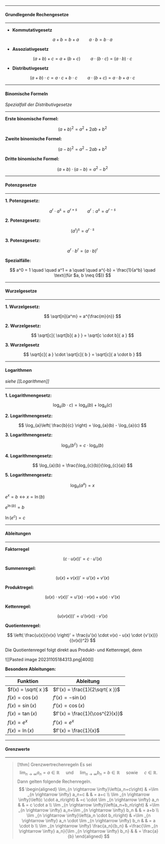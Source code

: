 ***
#### Grundlegende Rechengesetze
***

- **Kommutativgesetz**

$$
a + b = b + a \quad \quad a \cdot b = b \cdot a
$$

- **Assoziativgesetz**

$$
(a + b) + c = a + (b + c) \quad \quad a \cdot (b \cdot c) = (a \cdot b) \cdot c
$$

- **Distributivgesetz**

$$
(a + b) \cdot c = a \cdot c + b \cdot c \quad \quad a \cdot (b + c) = a \cdot b + a \cdot c
$$
***

#### Binomische Formeln
*Spezialfall der Distributivgesetze*
***

**Erste binomische Formel:**

$$
(a + b)^2 = a^2 + 2ab + b^2
$$

**Zweite binomische Formel:**

$$
(a - b)^2 = a^2 - 2ab + b^2
$$

**Dritte binomische Formel:**

$$
(a + b) \cdot (a - b) = a^2 - b^2
$$
***

#### Potenzgesetze
***
**1. Potenzgesetz:**

$$
a^r \cdot a^s = a^{r+s} \quad \quad a^r : a^s = a^{r - s}
$$

**2. Potenzgesetz:**

$$
(a^r)^s = a^{r \cdot s}
$$

**3. Potenzgesetz:**

$$
a^r \cdot b^r = (a \cdot b)^r
$$

**Spezialfälle:**

$$
a^0 = 1 \quad \quad a^1 = a \quad \quad a^{-b} = \frac{1}{a^b} \quad \text{(für $a, b \neq 0$)}
$$

***

#### Wurzelgesetze
***
**1. Wurzelgesetz:**

$$
\sqrt[n]{a^m} = a^{\frac{m}{n}}
$$

**2. Wurzelgesetz:**

$$
\sqrt[c]{ \sqrt[b]{ a } } = \sqrt[c \cdot b]{ a }
$$

**3. Wurzelgesetz**

$$
\sqrt[c]{ a } \cdot \sqrt[c]{ b } = \sqrt[c]{ a \cdot b }
$$

***

#### Logarithmen
*siehe [[Logarithmen]]*
***
**1. Logarithmengesetz:**

$$
\log_{a}(b \cdot c) = \log_{a}(b) + \log_{a}(c)
$$

**2. Logarithmengesetz:**

$$
\log_{a}\left( \frac{b}{c} \right) = \log_{a}(b) - \log_{a}(c)
$$

**3. Logarithmengesetz:**

$$
\log_{a}(b^{c}) = c \cdot \log_{a}(b)
$$

**4. Logarithmengesetz:**

$$
\log_{a}(b) = \frac{\log_{c}(b)}{\log_{c}(a)}
$$

**5. Logarithmengesetz:**

$$
\log_{a}(a^{x}) = x
$$

$e^x = b \leftrightarrow x = \ln(b)$

$e^{\ln(b)} = b$

$\ln(e^c) = c$

***

#### Ableitungen
***
**Faktorregel**

$$
(c \cdot u(x))' = c \cdot u'(x)
$$

**Summenregel:**

$$
(u(x) + v(x))' = u'(x) + v'(x)
$$

 **Produktregel:**

$$
(u(x) \cdot v(x))' = u'(x) \cdot v(x) + u(x) \cdot v'(x)
$$

**Kettenregel:**

$$
(u(v(x)))' = u'(v(x)) \cdot v'(x)
$$

**Quotientenregel:**

$$
\left( \frac{u(x)}{v(x} \right)' = \frac{u'(x) \cdot v(x) - u(x) \cdot {v'(x)}}{(v(x))^2}
$$

Die Quotientenregel folgt direkt aus Produkt- und Kettenregel, denn

![[Pasted image 20231105184313.png|400]]

**Besondere Ableitungen:**

| Funktion            | Ableitung                       |
| ------------------- | ------------------------------- |
| $f(x) = \sqrt{ x }$ | $f'(x) = \frac{1}{2\sqrt{ x }}$ |
| $f(x) = \cos(x)$    | $f'(x) = -\sin(x)$|  
| $f(x) = \sin(x)$    | $f'(x) = \cos(x)$|   
| $f(x) = \tan(x)$    | $f'(x) = \frac{1}{\cos^{2}(x)}$ |  
| $f(x) = e^x$        | $f'(x) = e^x$|   
| $f(x) = \ln(x)$     | $f'(x) = \frac{1}{x}$|    
***

#### Grenzwerte
***

> [!thm] Grenzwertrechenregeln
> Es sei
> $$
> \lim _{n \rightarrow \infty} a_n=a \in \mathbb{R} \quad \text { und } \quad \lim _{n \rightarrow \infty} b_n=b \in \mathbb{R} \quad \text { sowie } \quad c \in \mathbb{R} .
> $$
> Dann gelten folgende Rechenregeln.
> $$
> \begin{aligned}
> \lim_{n \rightarrow \infty}\left(a_n+c\right) & =\lim _{n \rightarrow \infty} a_n+c & & = a+c \\
> \lim _{n \rightarrow \infty}\left(c \cdot a_n\right) & =c \cdot \lim _{n \rightarrow \infty} a_n & & = c \cdot a \\
> \lim _{n \rightarrow \infty}\left(a_n+b_n\right) & =\lim _{n \rightarrow \infty} a_n+\lim _{n \rightarrow \infty} b_n & & = a+b \\
> \lim _{n \rightarrow \infty}\left(a_n \cdot b_n\right) & =\lim _{n \rightarrow \infty} a_n \cdot \lim _{n \rightarrow \infty} b_n & & = a \cdot b \\
> \lim _{n \rightarrow \infty} \frac{a_n}{b_n} & =\frac{\lim _{n \rightarrow \infty} a_n}{\lim _{n \rightarrow \infty} b_n} & & = \frac{a}{b}
> \end{aligned}
> $$
